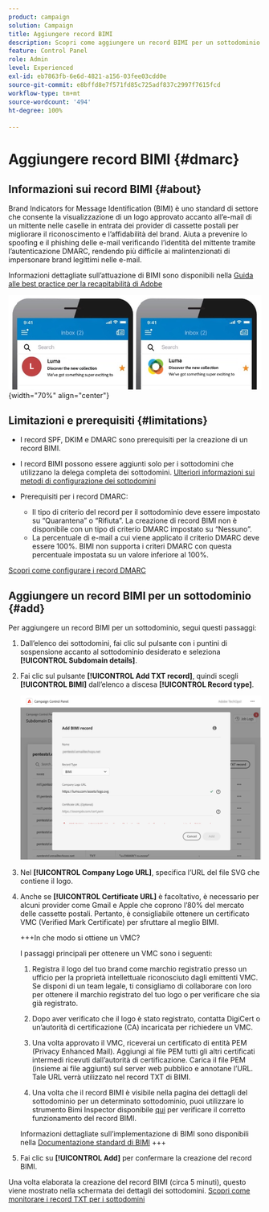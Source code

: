 ```yaml
---
product: campaign
solution: Campaign
title: Aggiungere record BIMI
description: Scopri come aggiungere un record BIMI per un sottodominio.
feature: Control Panel
role: Admin
level: Experienced
exl-id: eb7863fb-6e6d-4821-a156-03fee03cdd0e
source-git-commit: e8bffd8e7f571fd85c725adf837c2997f7615fcd
workflow-type: tm+mt
source-wordcount: '494'
ht-degree: 100%

---
```


# Aggiungere record BIMI {#dmarc}

## Informazioni sui record BIMI {#about}

Brand Indicators for Message Identification (BIMI) è uno standard di settore che consente la visualizzazione di un logo approvato accanto all’e-mail di un mittente nelle caselle in entrata dei provider di cassette postali per migliorare il riconoscimento e l’affidabilità del brand. Aiuta a prevenire lo spoofing e il phishing delle e-mail verificando l’identità del mittente tramite l’autenticazione DMARC, rendendo più difficile ai malintenzionati di impersonare brand legittimi nelle e-mail.

Informazioni dettagliate sull’attuazione di BIMI sono disponibili nella [Guida alle best practice per la recapitabilità di Adobe](https://experienceleague.adobe.com/docs/deliverability-learn/deliverability-best-practice-guide/additional-resources/technotes/implement-bimi.html?lang=it)

![](assets/bimi-example.png){width="70%" align="center"}

## Limitazioni e prerequisiti {#limitations}

* I record SPF, DKIM e DMARC sono prerequisiti per la creazione di un record BIMI.
* I record BIMI possono essere aggiunti solo per i sottodomini che utilizzano la delega completa dei sottodomini. [Ulteriori informazioni sui metodi di configurazione dei sottodomini](subdomains-branding.md#subdomain-delegation-methods)
* Prerequisiti per i record DMARC:

   * Il tipo di criterio del record per il sottodominio deve essere impostato su “Quarantena” o “Rifiuta”. La creazione di record BIMI non è disponibile con un tipo di criterio DMARC impostato su “Nessuno”.
   * La percentuale di e-mail a cui viene applicato il criterio DMARC deve essere 100%. BIMI non supporta i criteri DMARC con questa percentuale impostata su un valore inferiore al 100%.

[Scopri come configurare i record DMARC](dmarc.md)

## Aggiungere un record BIMI per un sottodominio {#add}

Per aggiungere un record BIMI per un sottodominio, segui questi passaggi:

1. Dall’elenco dei sottodomini, fai clic sul pulsante con i puntini di sospensione accanto al sottodominio desiderato e seleziona **[!UICONTROL Subdomain details]**.

1. Fai clic sul pulsante **[!UICONTROL Add TXT record]**, quindi scegli **[!UICONTROL BIMI]** dall’elenco a discesa **[!UICONTROL Record type]**.

   ![](assets/bimi-add.png)

1. Nel **[!UICONTROL Company Logo URL]**, specifica l’URL del file SVG che contiene il logo.

1. Anche se **[!UICONTROL Certificate URL]** è facoltativo, è necessario per alcuni provider come Gmail e Apple che coprono l’80% del mercato delle cassette postali. Pertanto, è consigliabile ottenere un certificato VMC (Verified Mark Certificate) per sfruttare al meglio BIMI.

   +++In che modo si ottiene un VMC?

   I passaggi principali per ottenere un VMC sono i seguenti:

   1. Registra il logo del tuo brand come marchio registratio presso un ufficio per la proprietà intellettuale riconosciuto dagli emittenti VMC. Se disponi di un team legale, ti consigliamo di collaborare con loro per ottenere il marchio registrato del tuo logo o per verificare che sia già registrato.

   1. Dopo aver verificato che il logo è stato registrato, contatta DigiCert o un’autorità di certificazione (CA) incaricata per richiedere un VMC.

   1. Una volta approvato il VMC, riceverai un certificato di entità PEM (Privacy Enhanced Mail). Aggiungi al file PEM tutti gli altri certificati intermedi ricevuti dall’autorità di certificazione. Carica il file PEM (insieme ai file aggiunti) sul server web pubblico e annotane l’URL. Tale URL verrà utilizzato nel record TXT di BIMI.

   1. Una volta che il record BIMI è visibile nella pagina dei dettagli del sottodominio per un determinato sottodominio, puoi utilizzare lo strumento Bimi Inspector disponibile [qui](https://bimigroup.org/bimi-generator/) per verificare il corretto funzionamento del record BIMI.

   Informazioni dettagliate sull’implementazione di BIMI sono disponibili nella [Documentazione standard di BIMI](https://bimigroup.org/implementation-guide/)
+++

1. Fai clic su **[!UICONTROL Add]** per confermare la creazione del record BIMI.

Una volta elaborata la creazione del record BIMI (circa 5 minuti), questo viene mostrato nella schermata dei dettagli dei sottodomini. [Scopri come monitorare i record TXT per i sottodomini](gs-txt-records.md#monitor)
